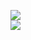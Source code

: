 [![](https://img.shields.io/badge/Made%20With-Github%20Spray-lightgrey.svg?style=for-the-badge&logo=github)](https://github.com/Annihil/github-spray#5817)  
[![](https://i.imgur.com/2DrTn0Z.gif)](https://github.com/Annihil/github-spray)
